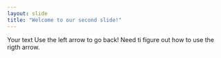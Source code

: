 ```yaml
---
layout: slide
title: "Welcome to our second slide!"
---
```

Your text
Use the left arrow to go back!
Need ti figure out how to use the rigth arrow.
